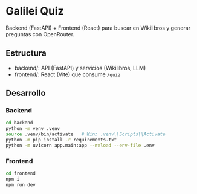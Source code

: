 # Galilei Quiz
Backend (FastAPI) + Frontend (React) para buscar en Wikilibros y generar preguntas con OpenRouter.

## Estructura
- backend/: API (FastAPI) y servicios (Wikilibros, LLM)
- frontend/: React (Vite) que consume `/quiz`

## Desarrollo
### Backend
```bash
cd backend
python -m venv .venv
source .venv/bin/activate   # Win: .venv\\Scripts\\Activate
python -m pip install -r requirements.txt
python -m uvicorn app.main:app --reload --env-file .env
```
### Frontend
```bash
cd frontend
npm i
npm run dev
```